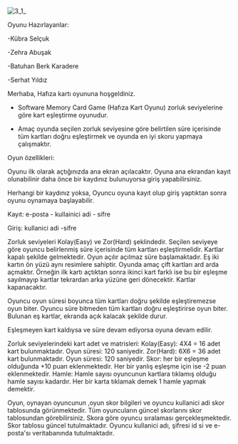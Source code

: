 ![3_1_](https://user-images.githubusercontent.com/70449658/164056016-871c250a-3553-4451-a436-2a3e87577d6e.gif)

Oyunu Hazırlayanlar:

-Kübra Selçuk 

-Zehra Abuşak  

-Batuhan Berk Karadere 

-Serhat Yıldız 

Merhaba, Hafıza kartı oyununa hoşgeldiniz.

- Software Memory Card Game (Hafıza Kart Oyunu) zorluk seviyelerine göre kart eşleştirme oyunudur. 

- Amaç oyunda seçilen zorluk seviyesine göre belirtilen süre içerisinde tüm kartları doğru eşleştirmek ve oyunda en iyi skoru yapmaya çalışmaktır.

Oyun özellikleri: 

Oyunu ilk olarak açtığınızda ana ekran açılacaktır. Oyuna ana ekrandan kayıt olunabilinir daha önce bir kaydınız bulunuyorsa giriş yapabilirsiniz. 

Herhangi bir kaydınız yoksa, Oyuncu oyuna kayıt olup giriş yaptıktan sonra oyunu oynamaya başlayabilir.

Kayıt: e-posta - kullainici adi - sifre 

Giriş: kullanici adi -sifre 


Zorluk seviyeleri Kolay(Easy) ve Zor(Hard) şeklindedir. Seçilen seviyeye göre oyuncu belirlenmiş süre içerisinde tüm kartları eşleştirmelidir. 
Kartlar kapalı şekilde gelmektedir. Oyun açılır açılmaz süre başlamaktadır. 
Eş iki kartın ön yüzü aynı resimlere sahiptir.
Oyunda amaç çift kartları ard arda açmaktır. 
Örneğin ilk kartı açtıktan sonra ikinci kart farklı ise bu bir eşleşme sayılmayıp kartlar tekrardan arka yüzüne geri dönecektir.
Kartlar kapanacaktır.

Oyuncu oyun süresi boyunca tüm kartları doğru şekilde eşleştiremezse oyun biter. Oyuncu süre bitmeden tüm kartları doğru eşleştirirse oyun biter. 
Bulunan eş kartlar, ekranda açık kalacak şekilde durur.

Eşleşmeyen kart kaldıysa ve süre devam ediyorsa oyuna devam edilir.


Zorluk seviyelerindeki kart adet ve matrisleri:
Kolay(Easy): 4X4 = 16 adet kart bulunmaktadır. Oyun süresi: 120 saniyedir.
Zor(Hard): 6X6 = 36 adet kart bulunmaktadır. Oyun süresi: 120 saniyedir.
Skor: her bir eşleşme olduğunda +10 puan eklenmektedir. Her bir yanlış eşleşme için ise -2 puan eklenmektedir.
Hamle: Hamle sayısı oyuncunun kartlara tıklamış olduğu hamle sayısı kadardır. Her bir karta tıklamak demek 1 hamle yapmak demektir.

Oyun, oynayan oyuncunun ,oyun skor bilgileri ve oyuncu kullanici adi skor tablosunda görünmektedir. Tüm oyuncuların güncel skorlarını skor tablosundan görebilirsiniz. Skora göre oyuncu sıralaması gerçekleşmektedir. Skor tablosu güncel tutulmaktadır.
Oyuncu kullanici adı, şifresi id si ve e-posta'sı veritabanında tutulmaktadır.

